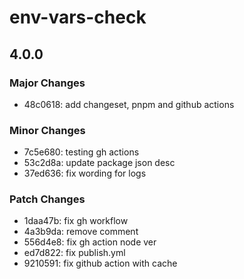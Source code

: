 # env-vars-check

## 4.0.0

### Major Changes

- 48c0618: add changeset, pnpm and github actions

### Minor Changes

- 7c5e680: testing gh actions
- 53c2d8a: update package json desc
- 37ed636: fix wording for logs

### Patch Changes

- 1daa47b: fix gh workflow
- 4a3b9da: remove comment
- 556d4e8: fix gh action node ver
- ed7d822: fix publish.yml
- 9210591: fix github action with cache
